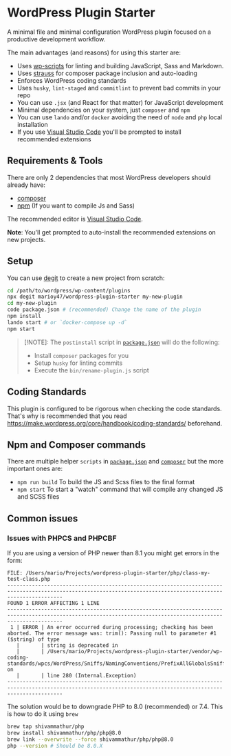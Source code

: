 <!-- cSpell:ignore autoload hypenized degit autoloading autoloader autoload -->
<!-- markdownlint-disable MD030 -->

# WordPress Plugin Starter

A minimal file and minimal configuration WordPress plugin focused on a productive development workflow.

The main advantages (and reasons) for using this starter are:

-   Uses [wp-scripts](https://www.npmjs.com/package/@wordpress/scripts) for linting and building JavaScript, Sass and Markdown.
-   Uses [strauss](https://github.com/BrianHenryIE/strauss) for composer package inclusion and auto-loading
-   Enforces WordPress coding standards
-   Uses `husky`, `lint-staged` and `commitlint` to prevent bad commits in your repo
-   You can use `.jsx` (and React for that matter) for JavaScript development
-   Minimal dependencies on your system, just `composer` and `npm`
-   You can use `lando` and/or `docker` avoiding the need of `node` and `php` local installation
-   If you use [Visual Studio Code](https://code.visualstudio.com) you'll be prompted to install recommended extensions

## Requirements & Tools

There are only 2 dependencies that most WordPress developers should already have:

-   [composer](https://getcomposer.com)
-   [npm](https://nodejs.org/) (If you want to compile Js and Sass)

The recommended editor is [Visual Studio Code](https://code.visualstudio.com).

**Note**: You'll get prompted to auto-install the recommended extensions on new projects.

## Setup

You can use [degit](https://github.com/Rich-Harris/degit) to create a new project from scratch:

```bash
cd /path/to/wordpress/wp-content/plugins
npx degit marioy47/wordpress-plugin-starter my-new-plugin
cd my-new-plugin
code package.json # (recommended) Change the name of the plugin
npm install
lando start # or `docker-compose up -d`
npm start
```

> [!NOTE]: The `postinstall` script in [`package.json`](package.json) will do the following:
>
> -   Install `composer` packages for you
> -   Setup `husky` for linting commits
> -   Execute the `bin/rename-plugin.js` script

## Coding Standards

This plugin is configured to be rigorous when checking the code standards. That's why is recommended that you read <https://make.wordpress.org/core/handbook/coding-standards/> beforehand.

## Npm and Composer commands

There are multiple helper `scripts` in [`package.json`](package.json) and [`composer`](composer.json) but the more important ones are:

-   `npm run build` To build the JS and Scss files to the final format
-   `npm start` To start a "watch" command that will compile any changed JS and SCSS files

## Common issues

### Issues with PHPCS and PHPCBF

If you are using a version of PHP newer than 8.1 you might get errors in the form:

<!-- cSpell:disable -->

```text
FILE: /Users/mario/Projects/wordpress-plugin-starter/php/class-my-test-class.php
--------------------------------------------------------------------------------------------------------------------------------------------------------------
FOUND 1 ERROR AFFECTING 1 LINE
--------------------------------------------------------------------------------------------------------------------------------------------------------------
 1 | ERROR | An error occurred during processing; checking has been aborted. The error message was: trim(): Passing null to parameter #1 ($string) of type
   |       | string is deprecated in
   |       | /Users/mario/Projects/wordpress-plugin-starter/vendor/wp-coding-standards/wpcs/WordPress/Sniffs/NamingConventions/PrefixAllGlobalsSniff.php on
   |       | line 280 (Internal.Exception)
--------------------------------------------------------------------------------------------------------------------------------------------------------------
```

The solution would be to downgrade PHP to 8.0 (recommended) or 7.4. This is how to do it using `brew`

```bash
brew tap shivammathur/php
brew install shivammathur/php/php@8.0
brew link --overwrite --force shivammathur/php/php@8.0
php --version # Should be 8.0.X
```

<!-- cSpell:enable -->
